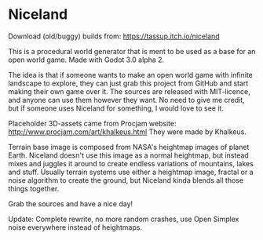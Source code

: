 # Niceland

Download (old/buggy) builds from: https://tassup.itch.io/niceland

This is a procedural world generator that is ment to be used as a base for an open world game. Made with Godot 3.0 alpha 2.

The idea is that if someone wants to make an open world game with infinite landscape to explore, they can just grab this project from GitHub and start making their own game over it. The sources are released with MIT-licence, and anyone can use them however they want. No need to give me credit, but if someone uses Niceland for something, I would love to see it.

Placeholder 3D-assets came from Procjam website: http://www.procjam.com/art/khalkeus.html
They were made by Khalkeus.

Terrain base image is composed from NASA's heightmap images of planet Earth. Niceland doesn't use this image as a normal heightmap, but instead mixes and juggles it around to create endless variations of mountains, lakes and stuff. Usually terrain systems use either a heightmap image, fractal or a noise algorithm to create the ground, but Niceland kinda blends all those things together.

Grab the sources and have a nice day!

Update: Complete rewrite, no more random crashes, use Open Simplex noise everywhere instead of heightmaps.
